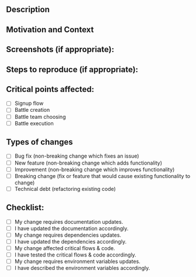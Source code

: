<!--- Provide a general summary of your changes in the Title above -->

## Description
<!--- Describe your changes in detail. Are there any deploy restrictions? -->

## Motivation and Context
<!--- Why is this change required? What problem does it solve? -->

## Screenshots (if appropriate):

## Steps to reproduce (if appropriate):
<!--- Describe the expected success & failure flows in detail -->

## Critical points affected:
<!--- Go over all the following points, and put an `x` in all the boxes that apply. -->
- [ ] Signup flow
- [ ] Battle creation
- [ ] Battle team choosing
- [ ] Battle execution

## Types of changes
<!--- What types of changes does your code introduce? Put an `x` in all the boxes that apply: -->
- [ ] Bug fix (non-breaking change which fixes an issue)
- [ ] New feature (non-breaking change which adds functionality)
- [ ] Improvement (non-breaking change which improves functionality)
- [ ] Breaking change (fix or feature that would cause existing functionality to change)
- [ ] Technical debt (refactoring existing code)

## Checklist:
<!--- Go over all the following points, and put an `x` in all the boxes that apply. -->
<!--- If you're unsure about any of these, don't hesitate to ask. We're here to help! -->
- [ ] My change requires documentation updates.
- [ ] I have updated the documentation accordingly.
- [ ] My change requires dependencies updates.
- [ ] I have updated the dependencies accordingly.
- [ ] My change affected critical flows & code.
- [ ] I have tested the critical flows & code accordingly.
- [ ] My change requires environment variables updates.
- [ ] I have described the environment variables accordingly.
